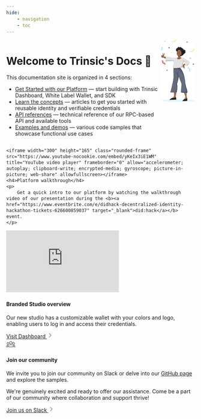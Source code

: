 ```yaml
---
hide:
    - navigation
    - toc
---
```


<div style="display: flex; flex-wrap: wrap;">
<div style="display: flex; flex-direction: row; width: 100%; justify-content: space-between;">
  <div class="homepage-main-intro-text">
    <h1 style="font-weight: bold;">Welcome to Trinsic's Docs 👋</h1>
    <!-- <p>Build the future of identity with Trinsic, infrastructure for building amazing identity products using identity wallets and verifiable credentials.</p> -->
    <p>This documentation site is organized in 4 sections:</p>
    <ul>
        <li><a href="/guide/platform-walkthrough/">Get Started with our Platform</a> &mdash; start building with Trinsic Dashboard, White Label Wallet, and SDK</li>
        <li><a href="/learn">Learn the concepts</a> &mdash; articles to get you started with reusable identity and verifiable credentials</li>
        <li><a href="/reference">API references</a> &mdash; technical reference of our RPC-based API and available tools</li>
        <li><a href="/examples">Examples and demos</a> &mdash; various code samples that showcase functional use cases</li>
    </ul>
  </div>
  <div class="homepage-main-image">
    <img src="/_static/images/person-welcome.png" width="150px"/>
  </div>
</div>
</div>

<div class="card-container">
  <div class="card">

    <iframe width="300" height="165" class="rounded-frame" src="https://www.youtube-nocookie.com/embed/yKeIx3iE1WM" title="YouTube video player" frameborder="0" allow="accelerometer; autoplay; clipboard-write; encrypted-media; gyroscope; picture-in-picture; web-share" allowfullscreen></iframe>
    <h4>Platform walkthrough</h4>
    <p>
        Get a quick intro to our platform by watching the walkthrough video of our presentation during the <b><a href="https://www.eventbrite.com/e/didhack-decentralized-identity-hackathon-tickets-626600859037" target="_blank">did:hack</a></b> event.
    </p>

  </div>
  <div class="card">
    <iframe width="300" height="165" class="rounded-frame" src="https://www.youtube.com/embed/GfNJgkGn_8Q" title="YouTube video player" frameborder="0" allow="accelerometer; autoplay; clipboard-write; encrypted-media; gyroscope; picture-in-picture; web-share" allowfullscreen></iframe>
    <h4>Branded Studio overview</h4>
    <p>Our new studio has a customizable wallet with your colors and logo, enabling users to log in and access their credentials.</p>
    <a href="https://dashboard.trinsic.id" target="_blank" rel="noreferrer">
      Visit Dashboard
      <svg xmlns="http://www.w3.org/2000/svg" fill="none" viewBox="0 0 24 24" stroke-width="1.5" stroke="currentColor" width="1rem" height="1rem">
        <path stroke-linecap="round" stroke-linejoin="round" d="M8.25 4.5l7.5 7.5-7.5 7.5" />
      </svg>
    </a>
  </div>
    <div class="card">
    <svg xmlns="http://www.w3.org/2000/svg" fill="none" stroke-width="1" stroke="currentColor" width="1.5rem" height="1.5rem" viewBox="0 0 24 24"><path d="M12 5.5A3.5 3.5 0 0 1 15.5 9a3.5 3.5 0 0 1-3.5 3.5A3.5 3.5 0 0 1 8.5 9 3.5 3.5 0 0 1 12 5.5M5 8c.56 0 1.08.15 1.53.42-.15 1.43.27 2.85 1.13 3.96C7.16 13.34 6.16 14 5 14a3 3 0 0 1-3-3 3 3 0 0 1 3-3m14 0a3 3 0 0 1 3 3 3 3 0 0 1-3 3c-1.16 0-2.16-.66-2.66-1.62a5.536 5.536 0 0 0 1.13-3.96c.45-.27.97-.42 1.53-.42M5.5 18.25c0-2.07 2.91-3.75 6.5-3.75s6.5 1.68 6.5 3.75V20h-13v-1.75M0 20v-1.5c0-1.39 1.89-2.56 4.45-2.9-.59.68-.95 1.62-.95 2.65V20H0m24 0h-3.5v-1.75c0-1.03-.36-1.97-.95-2.65 2.56.34 4.45 1.51 4.45 2.9V20Z"></path></svg>
    <h4>Join our community</h4>
    <p>We invite you to join our community on Slack</a> or delve into our <a href="https://github.com/trinsic-id" target="_blank">GitHub page</a> and explore the samples.</p>
    <p>We're genuinely excited and ready to offer our assistance. Come be a part of our community where collaboration and support thrive!</p>
    <a href="https://join.slack.com/t/trinsiccommunity/shared_invite/zt-pcsdy7kn-h4vtdPEpqQUlmirU8FFzSQ" target="_blank" rel="noreferrer">
      Join us on Slack
      <svg xmlns="http://www.w3.org/2000/svg" fill="none" viewBox="0 0 24 24" stroke-width="1.5" stroke="currentColor" width="1rem" height="1rem">
        <path stroke-linecap="round" stroke-linejoin="round" d="M8.25 4.5l7.5 7.5-7.5 7.5" />
      </svg>
    </a>
  </div>
</div>
